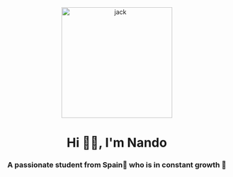 <div id="header" align="center">
    <img src="https://tenor.com/es/view/jake-lofi-gif-20103199.gif" alt="jack" width="250">
    <h1 align="center">Hi 👋🏼, I'm Nando</h1>
    <h3 align="center">A passionate student from Spain🥘 who is in constant growth 🌱</h3>
</div>
